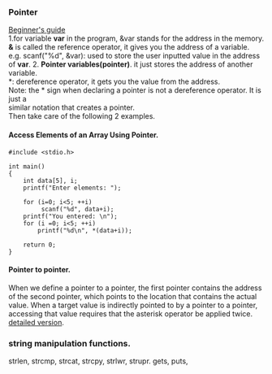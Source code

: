 ### Pointer  
[Beginner's guide](https://www.programiz.com/c-programming/c-pointers)  
1.for variable **var** in the program, &var stands for the address in the memory.  
**&** is called the reference operator, it gives you the address of a variable.  
e.g. scanf("%d", &var): used to store the user inputted value in the address of **var**. 
2. **Pointer variables(pointer)**. 
it just stores the address of another variable.   
*: dereference operator, it gets you the value from the address.  
Note: the * sign when declaring a pointer is not a dereference operator. It is just a   
similar notation that creates a pointer.  
Then take care of the following 2 examples.  

#### Access Elements of an Array Using Pointer. 
    #include <stdio.h>
    
    int main()
    {
    	int data[5], i;
    	printf("Enter elements: ");
    
    	for (i=0; i<5; ++i)
    		 scanf("%d", data+i);
    	printf("You entered: \n");
    	for (i =0; i<5; ++i)
    		printf("%d\n", *(data+i));
    
    	return 0;
    }

#### Pointer to pointer. 
When we define a pointer to a pointer, the first pointer contains the address of the second pointer, which points to the location that contains the actual value. 
When a target value is indirectly pointed to by a pointer to a pointer, accessing that value requires that the asterisk operator be applied twice. 
[detailed version](https://www.tutorialspoint.com/cprogramming/c_pointer_to_pointer.htm). 

### string manipulation functions. 
strlen, strcmp, strcat, strcpy, strlwr, strupr. 
gets, puts, 
